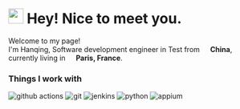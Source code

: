 <h1><img src="https://emojis.slackmojis.com/emojis/images/1531849430/4246/blob-sunglasses.gif?1531849430" width="30"/> Hey! Nice to meet you.</h1>


<p>Welcome to my page! </br> I'm Hanqing, Software development engineer in Test from <img src="https://cdn-icons-png.flaticon.com/512/323/323363.png" width="13"/> <b>China</b>, currently living in <img src="https://cdn-icons-png.flaticon.com/512/197/197560.png" width="13"/> <b>Paris, France</b>. </p>
<h3>Things I work with</h3>
<p>
  <img alt="github actions" src="https://img.shields.io/badge/-Github_Actions-2088FF?style=flat-square&logo=github-actions&logoColor=white" />
  <img alt="git" src="https://img.shields.io/badge/-Git-F05032?style=flat-square&logo=git&logoColor=white" />
  <img alt="jenkins" src="https://img.shields.io/badge/jenkins-%20-green" />
  <img alt="python" src="https://img.shields.io/badge/python-%20-blue" />
  <img alt="appium" src="https://img.shields.io/badge/appium-%20-red" />
</p>
